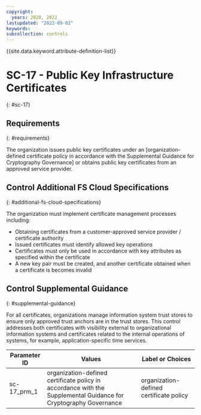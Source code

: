 ```yaml
---
copyright:
  years: 2020, 2022
lastupdated: "2022-09-02"
keywords: 
subcollection: controls
---
```



{{site.data.keyword.attribute-definition-list}}


# SC-17 - Public Key Infrastructure Certificates
{: #sc-17}

## Requirements
{: #requirements}

The organization issues public key certificates under an [organization-defined certificate policy in accordance with the Supplemental Guidance for Cryptography Governance] or obtains public key certificates from an approved service provider.

## Control Additional FS Cloud Specifications
{: #additional-fs-cloud-specifications}

The organization must implement certificate management processes including:
- Obtaining certificates from a customer-approved service provider / certificate authority
- Issued certificates must identify allowed key operations
- Certificates must only be used in accordance with key attributes as specified within the certificate
- A new key pair must be created, and another certificate obtained when a certificate is becomes invalid

## Control Supplemental Guidance
{: #supplemental-guidance}

For all certificates, organizations manage information system trust stores to ensure only approved trust anchors are in the trust stores. This control addresses both certificates with visibility external to organizational information systems and certificates related to the internal operations of systems, for example, application-specific time services.

| Parameter ID | Values | Label or Choices |
|---|---|---|
| sc-17_prm_1 | organization-defined certificate policy in accordance with the Supplemental Guidance for Cryptography Governance | organization-defined certificate policy |

